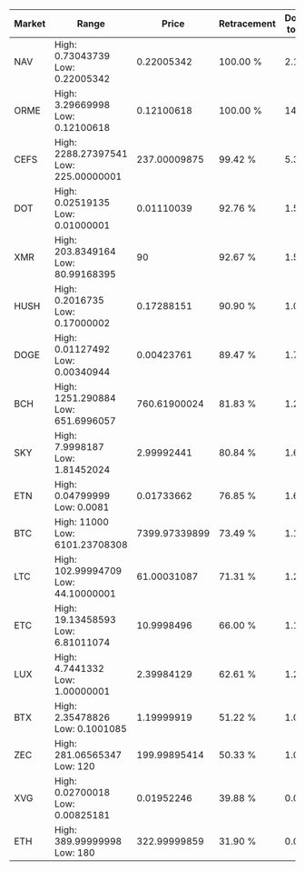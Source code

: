| Market | Range | Price| Retracement | Doubles to 50% |
| --- | --- | --- | --- | --- |
| NAV | High: 0.73043739<br />Low: 0.22005342 | 0.22005342 | 100.00 % | 2.16 |
| ORME | High: 3.29669998<br />Low: 0.12100618 | 0.12100618 | 100.00 % | 14.12 |
| CEFS | High: 2288.27397541<br />Low: 225.00000001 | 237.00009875 | 99.42 % | 5.30 |
| DOT | High: 0.02519135<br />Low: 0.01000001 | 0.01110039 | 92.76 % | 1.59 |
| XMR | High: 203.8349164<br />Low: 80.99168395 | 90 | 92.67 % | 1.58 |
| HUSH | High: 0.2016735<br />Low: 0.17000002 | 0.17288151 | 90.90 % | 1.07 |
| DOGE | High: 0.01127492<br />Low: 0.00340944 | 0.00423761 | 89.47 % | 1.73 |
| BCH | High: 1251.290884<br />Low: 651.6996057 | 760.61900024 | 81.83 % | 1.25 |
| SKY | High: 7.9998187<br />Low: 1.81452024 | 2.99992441 | 80.84 % | 1.64 |
| ETN | High: 0.04799999<br />Low: 0.0081 | 0.01733662 | 76.85 % | 1.62 |
| BTC | High: 11000<br />Low: 6101.23708308 | 7399.97339899 | 73.49 % | 1.16 |
| LTC | High: 102.99994709<br />Low: 44.10000001 | 61.00031087 | 71.31 % | 1.21 |
| ETC | High: 19.13458593<br />Low: 6.81011074 | 10.9998496 | 66.00 % | 1.18 |
| LUX | High: 4.7441332<br />Low: 1.00000001 | 2.39984129 | 62.61 % | 1.20 |
| BTX | High: 2.35478826<br />Low: 0.1001085 | 1.19999919 | 51.22 % | 1.02 |
| ZEC | High: 281.06565347<br />Low: 120 | 199.99895414 | 50.33 % | 1.00 |
| XVG | High: 0.02700018<br />Low: 0.00825181 | 0.01952246 | 39.88 % | 0.00 |
| ETH | High: 389.99999998<br />Low: 180 | 322.99999859 | 31.90 % | 0.00 |
